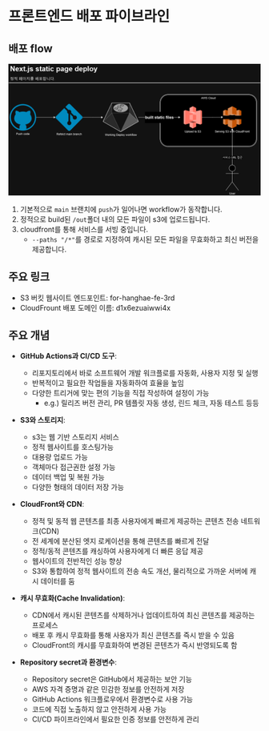 # 프론트엔드 배포 파이브라인

## 배포 flow

![deploy flow](deploy.drawio.png)

1. 기본적으로 `main` 브랜치에 `push`가 일어나면 workflow가 동작합니다.
2. 정적으로 build된 `/out`폴더 내의 모든 파일이 s3에 업로드됩니다.
3. cloudfront를 통해 서비스를 서빙 중입니다.
   - `--paths "/*"`를 경로로 지정하여 캐시된 모든 파일을 무효화하고 최신 버전을 제공합니다.

## 주요 링크

- S3 버킷 웹사이트 엔드포인트: for-hanghae-fe-3rd
- CloudFrount 배포 도메인 이름: d1x6ezuaiwwi4x

## 주요 개념

- **GitHub Actions과 CI/CD 도구**:

  - 리포지토리에서 바로 소프트웨어 개발 워크플로를 자동화, 사용자 지정 및 실행
  - 반복적이고 필요한 작업들을 자동화하여 효율을 높임
  - 다양한 트리거에 맞는 편의 기능을 직접 작성하여 설정이 가능
    - e.g.) 릴리즈 버전 관리, PR 템플릿 자동 생성, 린드 체크, 자동 테스트 등등

- **S3와 스토리지**:

  - s3는 웹 기반 스토리지 서비스
  - 정적 웹사이트를 호스팅가능
  - 대용량 업로드 가능
  - 객체마다 접근권한 설정 가능
  - 데이터 백업 및 복원 가능
  - 다양한 형태의 데이터 저장 가능

- **CloudFront와 CDN**:

  - 정적 및 동적 웹 콘텐츠를 최종 사용자에게 빠르게 제공하는 콘텐츠 전송 네트워크(CDN)
  - 전 세계에 분산된 엣지 로케이션을 통해 콘텐츠를 빠르게 전달
  - 정적/동적 콘텐츠를 캐싱하여 사용자에게 더 빠른 응답 제공
  - 웹사이트의 전반적인 성능 향상
  - S3와 통합하여 정적 웹사이트의 전송 속도 개선, 물리적으로 가까운 서버에 캐시 데이터를 둠

- **캐시 무효화(Cache Invalidation)**:

  - CDN에서 캐시된 콘텐츠를 삭제하거나 업데이트하여 최신 콘텐츠를 제공하는 프로세스
  - 배포 후 캐시 무효화를 통해 사용자가 최신 콘텐츠를 즉시 받을 수 있음
  - CloudFront의 캐시를 무효화하여 변경된 콘텐츠가 즉시 반영되도록 함

- **Repository secret과 환경변수**:
  - Repository secret은 GitHub에서 제공하는 보안 기능
  - AWS 자격 증명과 같은 민감한 정보를 안전하게 저장
  - GitHub Actions 워크플로우에서 환경변수로 사용 가능
  - 코드에 직접 노출하지 않고 안전하게 사용 가능
  - CI/CD 파이프라인에서 필요한 인증 정보를 안전하게 관리
